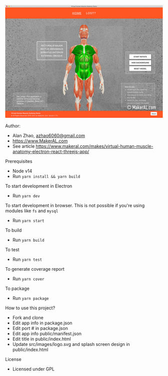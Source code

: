 ![Screenshot](/screenshot.jpg?raw=true "Screenshot")

Author:
- Alan Zhao, azhao6060@gmail.com
- https://www.MakerAL.com
- See article https://www.makeral.com/makes/virtual-human-muscle-anatomy-electron-react-threejs-app/ 

Prerequisites
- Node v14
- Run `yarn install && yarn build`

To start development in Electron
- Run `yarn dev`

To start development in browser. This is not possible if you're using modules like `fs` and `mysql`
- Run `yarn start`

To build
- Run `yarn build`

To test
- Run `yarn test`

To generate coverage report
- Run `yarn cover`

To package
- Run `yarn package`

How to use this project?
- Fork and clone
- Edit app info in package.json
- Edit port # in package.json
- Edit app info public/manifest.json
- Edit title in public/index.html
- Update src/images/logo.svg and splash screen design in public/index.html

License
- Licensed under GPL
